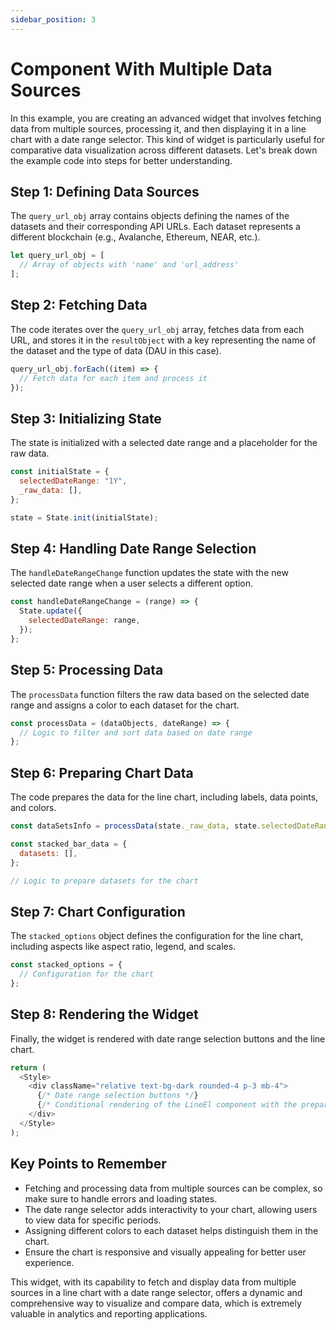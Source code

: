 ```yaml
---
sidebar_position: 3
---
```


# Component With Multiple Data Sources



In this example, you are creating an advanced widget that involves fetching data from multiple sources, processing it, and then displaying it in a line chart with a date range selector. This kind of widget is particularly useful for comparative data visualization across different datasets. Let's break down the example code into steps for better understanding.

## Step 1: Defining Data Sources

The `query_url_obj` array contains objects defining the names of the datasets and their corresponding API URLs. Each dataset represents a different blockchain (e.g., Avalanche, Ethereum, NEAR, etc.).

```javascript
let query_url_obj = [
  // Array of objects with 'name' and 'url_address'
];
```

## Step 2: Fetching Data

The code iterates over the `query_url_obj` array, fetches data from each URL, and stores it in the `resultObject` with a key representing the name of the dataset and the type of data (DAU in this case).

```javascript
query_url_obj.forEach((item) => {
  // Fetch data for each item and process it
});
```

## Step 3: Initializing State

The state is initialized with a selected date range and a placeholder for the raw data.

```javascript
const initialState = {
  selectedDateRange: "1Y",
  _raw_data: [],
};

state = State.init(initialState);
```

## Step 4: Handling Date Range Selection

The `handleDateRangeChange` function updates the state with the new selected date range when a user selects a different option.

```javascript
const handleDateRangeChange = (range) => {
  State.update({
    selectedDateRange: range,
  });
};
```

## Step 5: Processing Data

The `processData` function filters the raw data based on the selected date range and assigns a color to each dataset for the chart.

```javascript
const processData = (dataObjects, dateRange) => {
  // Logic to filter and sort data based on date range
};
```

## Step 6: Preparing Chart Data

The code prepares the data for the line chart, including labels, data points, and colors.

```javascript
const dataSetsInfo = processData(state._raw_data, state.selectedDateRange);

const stacked_bar_data = {
  datasets: [],
};

// Logic to prepare datasets for the chart
```

## Step 7: Chart Configuration

The `stacked_options` object defines the configuration for the line chart, including aspects like aspect ratio, legend, and scales.

```javascript
const stacked_options = {
  // Configuration for the chart
};
```

## Step 8: Rendering the Widget

Finally, the widget is rendered with date range selection buttons and the line chart.

```javascript
return (
  <Style>
    <div className="relative text-bg-dark rounded-4 p-3 mb-4">
      {/* Date range selection buttons */}
      {/* Conditional rendering of the LineEl component with the prepared data */}
    </div>
  </Style>
);
```

## Key Points to Remember

* Fetching and processing data from multiple sources can be complex, so make sure to handle errors and loading states.
* The date range selector adds interactivity to your chart, allowing users to view data for specific periods.
* Assigning different colors to each dataset helps distinguish them in the chart.
* Ensure the chart is responsive and visually appealing for better user experience.

This widget, with its capability to fetch and display data from multiple sources in a line chart with a date range selector, offers a dynamic and comprehensive way to visualize and compare data, which is extremely valuable in analytics and reporting applications.
